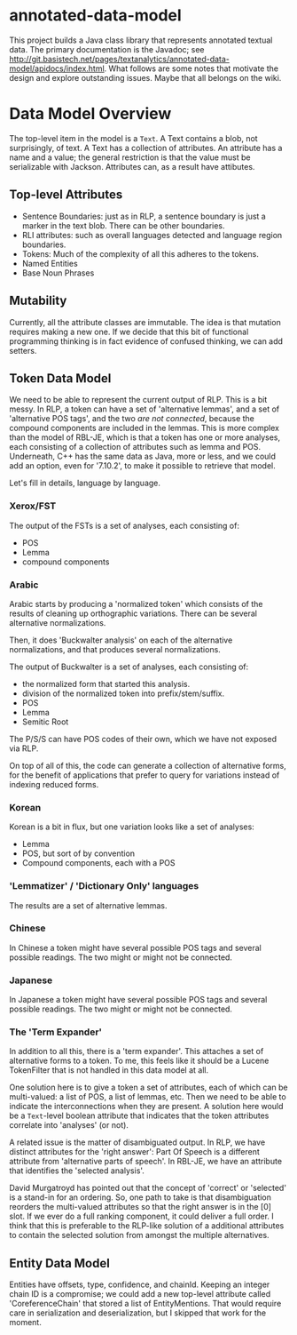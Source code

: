 annotated-data-model
===================

This project builds a Java class library that represents annotated
textual data. The primary documentation is the Javadoc; see
http://git.basistech.net/pages/textanalytics/annotated-data-model/apidocs/index.html.
What follows are some notes that motivate the design and explore
outstanding issues. Maybe that all belongs on the wiki.

# Data Model Overview #

The top-level item in the model is a `Text`. A Text contains a blob, not surprisingly, of text. A Text has a collection
of attributes. An attribute has a name and a value; the general restriction is that the value must be serializable
with Jackson. Attributes can, as a result have attibutes.

## Top-level Attributes ##

* Sentence Boundaries: just as in RLP, a sentence boundary is just a marker in the text blob. There can be other boundaries.
* RLI attributes: such as overall languages detected and language region boundaries.
* Tokens: Much of the complexity of all this adheres to the tokens.
* Named Entities
* Base Noun Phrases

## Mutability ##

Currently, all the attribute classes are immutable. The idea is that mutation requires making a new one.
If we decide that this bit of functional programming thinking is in fact evidence of confused thinking, we can add
setters.

## Token Data Model ##

We need to be able to represent the current output of RLP. This is a
bit messy.  In RLP, a token can have a set of 'alternative lemmas',
and a set of 'alternative POS tags', and the two _are not connected_,
because the compound components are included in the lemmas. This is
more complex than the model of RBL-JE, which is that a token has one
or more analyses, each consisting of a collection of attributes such
as lemma and POS. Underneath, C++ has the same data as Java, more or
less, and we could add an option, even for '7.10.2', to make it
possible to retrieve that model.

Let's fill in details, language by language. 

### Xerox/FST ###

The output of the FSTs is a set of analyses, each consisting of:

* POS
* Lemma
* compound components

### Arabic ###

Arabic starts by producing a 'normalized token' which consists
of the results of cleaning up orthographic variations. There can be
several alternative normalizations.

Then, it does 'Buckwalter analysis' on each of the alternative
normalizations, and that produces several normalizations.

The output of Buckwalter is a set of analyses, each consisting of:

* the normalized form that started this analysis.
* division of the normalized token into prefix/stem/suffix.
* POS
* Lemma
* Semitic Root

The P/S/S can have POS codes of their own, which we have not exposed
via RLP.

On top of all of this, the code can generate a collection of
alternative forms, for the benefit of applications that prefer to
query for variations instead of indexing reduced forms.

### Korean ###

Korean is a bit in flux, but one variation looks like a set of analyses:

* Lemma
* POS, but sort of by convention
* Compound components, each with a POS

### 'Lemmatizer' / 'Dictionary Only' languages

The results are a set of alternative lemmas.

### Chinese ###

In Chinese a token might have several possible POS tags and several possible readings. The two might or might not be connected.

### Japanese ###

In Japanese a token might have several possible POS tags and several possible readings. The two might or might not be connected.

### The 'Term Expander' ### 

In addition to all this, there is a 'term expander'. This attaches a
set of alternative forms to a token. To me, this feels like it should
be a Lucene TokenFilter that is not handled in this data model at all.

One solution here is to give a token a set of attributes, each of which can be multi-valued: a list of POS, a list of lemmas,
etc. Then we need to be able to indicate the interconnections when they are present. A solution here would be a `Text`-level
boolean attribute that indicates that the token attributes correlate into 'analyses' (or not).

A related issue is the matter of disambiguated output. In RLP, we have distinct attributes for the 'right answer': Part Of Speech
is a different attribute from 'alternative parts of speech'. In RBL-JE, we have an attribute that identifies the 'selected analysis'.

David Murgatroyd has pointed out that the concept of 'correct' or 'selected' is a stand-in for an ordering. So, one path to take is that
disambiguation reorders the multi-valued attributes so that the right answer is in the \[0] slot. If we ever do a full
ranking component, it could deliver a full order. I think that this is preferable to the RLP-like solution of a additional attributes
to contain the selected solution from amongst the multiple alternatives.

## Entity Data Model ##

Entities have offsets, type, confidence, and chainId. Keeping an integer chain ID is a compromise; we could add a new top-level
attribute called 'CoreferenceChain' that stored a list of EntityMentions. That would require care in serialization and deserialization,
but I skipped that work for the moment.




